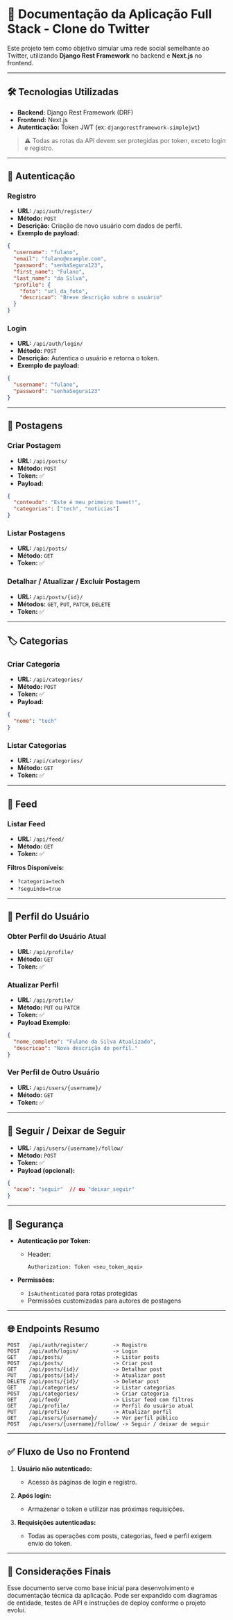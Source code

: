 
# 📘 Documentação da Aplicação Full Stack - Clone do Twitter

Este projeto tem como objetivo simular uma rede social semelhante ao Twitter, utilizando **Django Rest Framework** no backend e **Next.js** no frontend.

---

## 🛠 Tecnologias Utilizadas

- **Backend:** Django Rest Framework (DRF)
- **Frontend:** Next.js
- **Autenticação:** Token JWT (ex: `djangorestframework-simplejwt`)

> ⚠️ Todas as rotas da API devem ser protegidas por token, exceto login e registro.

---

## 🔐 Autenticação

### Registro

- **URL:** `/api/auth/register/`
- **Método:** `POST`
- **Descrição:** Criação de novo usuário com dados de perfil.
- **Exemplo de payload:**
```json
{
  "username": "fulano",
  "email": "fulano@example.com",
  "password": "senhaSegura123",
  "first_name": "Fulano",
  "last_name": "da Silva",
  "profile": {
    "foto": "url_da_foto",
    "descricao": "Breve descrição sobre o usuário"
  }
}
```

### Login

- **URL:** `/api/auth/login/`
- **Método:** `POST`
- **Descrição:** Autentica o usuário e retorna o token.
- **Exemplo de payload:**
```json
{
  "username": "fulano",
  "password": "senhaSegura123"
}
```

---

## 📝 Postagens

### Criar Postagem

- **URL:** `/api/posts/`
- **Método:** `POST`
- **Token:** ✅
- **Payload:**
```json
{
  "conteudo": "Este é meu primeiro tweet!",
  "categorias": ["tech", "noticias"]
}
```

### Listar Postagens

- **URL:** `/api/posts/`
- **Método:** `GET`
- **Token:** ✅

### Detalhar / Atualizar / Excluir Postagem

- **URL:** `/api/posts/{id}/`
- **Métodos:** `GET`, `PUT`, `PATCH`, `DELETE`
- **Token:** ✅

---

## 🏷 Categorias

### Criar Categoria

- **URL:** `/api/categories/`
- **Método:** `POST`
- **Token:** ✅
- **Payload:**
```json
{
  "nome": "tech"
}
```

### Listar Categorias

- **URL:** `/api/categories/`
- **Método:** `GET`
- **Token:** ✅

---

## 📰 Feed

### Listar Feed

- **URL:** `/api/feed/`
- **Método:** `GET`
- **Token:** ✅

**Filtros Disponíveis:**

- `?categoria=tech`
- `?seguindo=true`

---

## 👤 Perfil do Usuário

### Obter Perfil do Usuário Atual

- **URL:** `/api/profile/`
- **Método:** `GET`
- **Token:** ✅

### Atualizar Perfil

- **URL:** `/api/profile/`
- **Método:** `PUT` ou `PATCH`
- **Token:** ✅
- **Payload Exemplo:**
```json
{
  "nome_completo": "Fulano da Silva Atualizado",
  "descricao": "Nova descrição do perfil."
}
```

### Ver Perfil de Outro Usuário

- **URL:** `/api/users/{username}/`
- **Método:** `GET`
- **Token:** ✅

---

## 🔄 Seguir / Deixar de Seguir

- **URL:** `/api/users/{username}/follow/`
- **Método:** `POST`
- **Token:** ✅
- **Payload (opcional):**
```json
{
  "acao": "seguir"  // ou "deixar_seguir"
}
```

---

## 🔐 Segurança

- **Autenticação por Token:**
  - Header:
    ```
    Authorization: Token <seu_token_aqui>
    ```

- **Permissões:**
  - `IsAuthenticated` para rotas protegidas
  - Permissões customizadas para autores de postagens

---

## 🌐 Endpoints Resumo

```
POST   /api/auth/register/        -> Registro
POST   /api/auth/login/           -> Login
GET    /api/posts/                -> Listar posts
POST   /api/posts/                -> Criar post
GET    /api/posts/{id}/           -> Detalhar post
PUT    /api/posts/{id}/           -> Atualizar post
DELETE /api/posts/{id}/           -> Deletar post
GET    /api/categories/           -> Listar categorias
POST   /api/categories/           -> Criar categoria
GET    /api/feed/                 -> Listar feed com filtros
GET    /api/profile/              -> Perfil do usuário atual
PUT    /api/profile/              -> Atualizar perfil
GET    /api/users/{username}/     -> Ver perfil público
POST   /api/users/{username}/follow/ -> Seguir / deixar de seguir
```

---

## ✅ Fluxo de Uso no Frontend

1. **Usuário não autenticado:**
   - Acesso às páginas de login e registro.

2. **Após login:**
   - Armazenar o token e utilizar nas próximas requisições.

3. **Requisições autenticadas:**
   - Todas as operações com posts, categorias, feed e perfil exigem envio do token.

---

## 📌 Considerações Finais

Esse documento serve como base inicial para desenvolvimento e documentação técnica da aplicação. Pode ser expandido com diagramas de entidade, testes de API e instruções de deploy conforme o projeto evolui.

